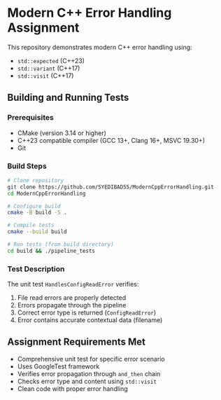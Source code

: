 # Modern C++ Error Handling Assignment

This repository demonstrates modern C++ error handling using:
- `std::expected` (C++23)
- `std::variant` (C++17)
- `std::visit` (C++17)

## Building and Running Tests

### Prerequisites
- CMake (version 3.14 or higher)
- C++23 compatible compiler (GCC 13+, Clang 16+, MSVC 19.30+)
- Git

### Build Steps
```bash
# Clone repository
git clone https://github.com/SYEDIBAD55/ModernCppErrorHandling.git
cd ModernCppErrorHandling

# Configure build
cmake -B build -S .

# Compile tests
cmake --build build

# Run tests (from build directory)
cd build && ./pipeline_tests
```

### Test Description
The unit test `HandlesConfigReadError` verifies:
1. File read errors are properly detected
2. Errors propagate through the pipeline
3. Correct error type is returned (`ConfigReadError`)
4. Error contains accurate contextual data (filename)

## Assignment Requirements Met
- Comprehensive unit test for specific error scenario
- Uses GoogleTest framework
- Verifies error propagation through `and_then` chain
- Checks error type and content using `std::visit`
- Clean code with proper error handling
